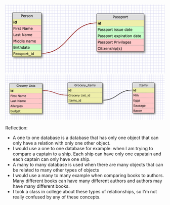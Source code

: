 ![Schema](https://github.com/Bigless27/phase-0/blob/master/week-8/imgs/one-to-one.png "schema")
![Schema](https://github.com/Bigless27/phase-0/blob/master/week-8/imgs/many-to-many.png "schema")

Reflection:
- A one to one database is a database that has only one object that can only have a relation with only one other object.
- I would use a one to one database for example: when I am trying to compare a captain to a ship. Each ship can have only one capatain and each captain can only have one ship.
- A many to many database is used when there are many objects that can be related to many other types of objects
- I would use a many to many example when comparing books to authors. Many different books can have many different authors and authors may have many different books.
- I took a class in college about these types of relationships, so I'm not really confused by any of these concepts.

